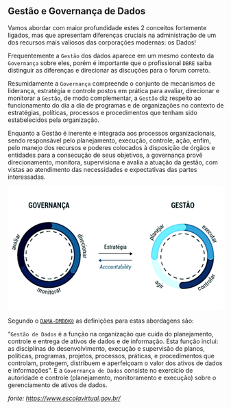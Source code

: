 Gestão e Governança de Dados 
----------------------------

Vamos abordar com maior profundidade estes 2 conceitos fortemente ligados, mas que apresentam diferenças cruciais na administração de um dos recursos mais valiosos das corporações modernas: os Dados!

Frequentemente a `Gestão` dos dados aparece em um mesmo contexto da `Governança` sobre eles, porém é importante que o profissional `DBRE` saiba distinguir as diferenças e direcionar as discuções para o forum correto.

Resumidamente a `Governança` compreende o conjunto de mecanismos de liderança, estratégia e controle postos em prática para avaliar, direcionar e monitorar a `Gestão`, de modo complementar, a `Gestão` diz respeito ao funcionamento do dia a dia de programas e de organizações no contexto de estratégias, políticas, processos e procedimentos que tenham sido estabelecidos pela organização.

Enquanto a Gestão é inerente e integrada aos processos organizacionais, sendo responsável pelo planejamento, execução, controle, ação, enfim, pelo manejo dos recursos e poderes colocados à disposição de órgãos e entidades para a consecução de seus objetivos, a governança provê direcionamento, monitora, supervisiona e avalia a atuação da gestão, com vistas ao atendimento das necessidades e expectativas das partes interessadas.

![gestaoxgovernanca](images/02-01-01.png)

Segundo o [`DAMA-DMBOK©`](https://www.dama.org/cpages/body-of-knowledge) as definições para estas abordagens são:

“`Gestão de Dados` é a função na organização que cuida do planejamento, controle e entrega de ativos de dados e de informação. Esta função inclui: as disciplinas do desenvolvimento, execução e supervisão de planos, políticas, programas, projetos, processos, práticas, e procedimentos que controlam, protegem, distribuem e aperfeiçoam o valor dos ativos de dados e informações”. E a `Governança de Dados` consiste no exercício de autoridade e controle (planejamento, monitoramento e execução) sobre o gerenciamento de ativos de dados.

_fonte: https://www.escolavirtual.gov.br/_